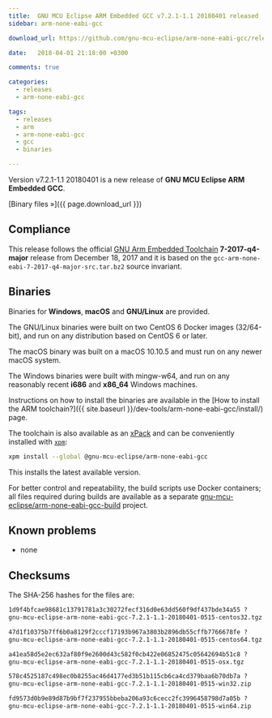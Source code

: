 ```yaml
---
title:  GNU MCU Eclipse ARM Embedded GCC v7.2.1-1.1 20180401 released
sidebar: arm-none-eabi-gcc

download_url: https://github.com/gnu-mcu-eclipse/arm-none-eabi-gcc/releases/tag/v7.2.1-1.1/

date:   2018-04-01 21:18:00 +0300

comments: true

categories:
  - releases
  - arm-none-eabi-gcc

tags:
  - releases
  - arm
  - arm-none-eabi-gcc
  - gcc
  - binaries

---
```


Version v7.2.1-1.1 20180401 is a new release of **GNU MCU Eclipse ARM Embedded GCC**.

[Binary files »]({{ page.download_url }})

## Compliance

This release follows the official [GNU Arm Embedded Toolchain](https://developer.arm.com/open-source/gnu-toolchain/gnu-rm)  **7-2017-q4-major** release from December 18, 2017 and it is based on the `gcc-arm-none-eabi-7-2017-q4-major-src.tar.bz2` source invariant.

## Binaries

Binaries for **Windows**, **macOS** and **GNU/Linux** are provided.

The GNU/Linux binaries were built on two CentOS 6 Docker images (32/64-bit), and run on any distribution based on CentOS 6 or later.

The macOS binary was built on a macOS 10.10.5 and must run on any newer macOS system.

The Windows binaries were built with mingw-w64, and run on any reasonably recent **i686** and **x86_64** Windows machines.

Instructions on how to install the binaries are available in the [How to install the ARM toolchain?]({{ site.baseurl }}/dev-tools/arm-none-eabi-gcc/install/) page.

The toolchain is also available as an [xPack](https://www.npmjs.com/package/@gnu-mcu-eclipse/arm-none-eabi-gcc) and can be conveniently installed with [`xpm`](https://www.npmjs.com/package/xpm):

```sh
xpm install --global @gnu-mcu-eclipse/arm-none-eabi-gcc
```

This installs the latest available version.

For better control and repeatability, the build scripts use Docker containers; all files required during builds are available as a separate [gnu-mcu-eclipse/arm-none-eabi-gcc-build](https://github.com/gnu-mcu-eclipse/arm-none-eabi-gcc-build) project.

## Known problems

* none

## Checksums

The SHA-256 hashes for the files are:

```txt
1d9f4bfcae98681c13791781a3c30272fecf316d0e63dd560f9df437bde34a55 ?
gnu-mcu-eclipse-arm-none-eabi-gcc-7.2.1-1.1-20180401-0515-centos32.tgz

47d1f10375b7ff6b0a8129f2cccf17193b967a3803b2896db55cffb7766678fe ?
gnu-mcu-eclipse-arm-none-eabi-gcc-7.2.1-1.1-20180401-0515-centos64.tgz

a41ea58d5e2ec632af80f9e2600d43c582f0cb422e06852475c05642694b51c8 ?
gnu-mcu-eclipse-arm-none-eabi-gcc-7.2.1-1.1-20180401-0515-osx.tgz

578c4525187c498ec0b8255ac46d4177ed3b51b115cb6ca4cd379baa6b70db7a ?
gnu-mcu-eclipse-arm-none-eabi-gcc-7.2.1-1.1-20180401-0515-win32.zip

fd9573d0b9e89d87b9bf7f237955bbeba206a93c6cecc2fc3996458798d7a05b ?
gnu-mcu-eclipse-arm-none-eabi-gcc-7.2.1-1.1-20180401-0515-win64.zip
```
